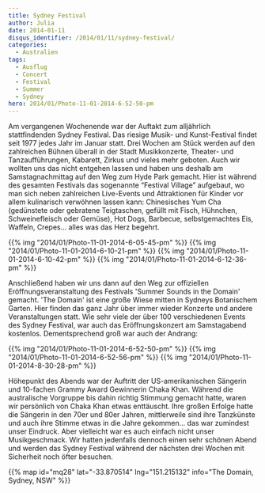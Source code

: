 ```yaml
---
title: Sydney Festival
author: Julia
date: 2014-01-11
disqus_identifier: /2014/01/11/sydney-festival/
categories:
  - Australien
tags:
  - Ausflug
  - Concert
  - Festival
  - Summer
  - Sydney
hero: 2014/01/Photo-11-01-2014-6-52-50-pm
---
```


Am vergangenen Wochenende war der Auftakt zum alljährlich stattfindenden Sydney Festival.
Das riesige Musik- und Kunst-Festival findet seit 1977 jedes Jahr im Januar statt. <!--more-->
Drei Wochen am Stück werden auf den zahlreichen Bühnen überall in der Stadt Musikkonzerte, Theater- und Tanzaufführungen, Kabarett, Zirkus und vieles mehr
geboten. Auch wir wollten uns das nicht entgehen lassen und haben uns deshalb am Samstagnachmittag auf den Weg zum Hyde Park gemacht.
Hier ist während des gesamten Festivals das sogenannte “Festival Village” aufgebaut, wo man sich neben zahlreichen Live-Events und Attraktionen für Kinder
vor allem kulinarisch verwöhnen lassen kann: Chinesisches Yum Cha (gedünstete oder gebratene Teigtaschen, gefüllt mit Fisch, Hühnchen, Schweinefleisch oder
Gemüse), Hot Dogs, Barbecue, selbstgemachtes Eis, Waffeln, Crepes… alles was das Herz begehrt.

{{% img "2014/01/Photo-11-01-2014-6-05-45-pm" %}}
{{% img "2014/01/Photo-11-01-2014-6-10-21-pm" %}}
{{% img "2014/01/Photo-11-01-2014-6-10-42-pm" %}}
{{% img "2014/01/Photo-11-01-2014-6-12-36-pm" %}}

Anschließend haben wir uns dann auf den Weg zur offiziellen Eröffnungsveranstaltung des Festivals 'Summer Sounds in the Domain' gemacht. 'The Domain' ist eine
große Wiese mitten in Sydneys Botanischem Garten.  Hier finden das ganz Jahr über immer wieder Konzerte und andere Veranstaltungen statt. Wie sehr viele der
über 100 verschiedenen Events des Sydney Festival, war auch das Eröffnungskonzert am Samstagabend kostenlos. Dementsprechend groß war auch der Andrang:

{{% img "2014/01/Photo-11-01-2014-6-52-50-pm" %}}
{{% img "2014/01/Photo-11-01-2014-6-52-56-pm" %}}
{{% img "2014/01/Photo-11-01-2014-8-30-28-pm" %}}

Höhepunkt des Abends war der Auftritt der US-amerikanischen Sängerin und 10-fachen Grammy Award Gewinnerin Chaka Khan. Während die australische Vorgruppe bis
dahin richtig Stimmung gemacht hatte, waren wir persönlich von Chaka Khan etwas enttäuscht. Ihre großen Erfolge hatte die Sängerin in den 70er und 80er Jahren,
 mittlerweile sind ihre Tanzkünste und auch ihre Stimme etwas in die Jahre gekommen&#8230; das war zumindest unser Eindruck. Aber vielleicht war es auch
 einfach nicht unser Musikgeschmack.
Wir hatten jedenfalls dennoch einen sehr schönen Abend und werden das Sydney Festival während der nächsten drei Wochen mit Sicherheit noch öfter besuchen.

{{% map id="mq28" lat="-33.870514" lng="151.215132" info="The Domain, Sydney, NSW" %}}
